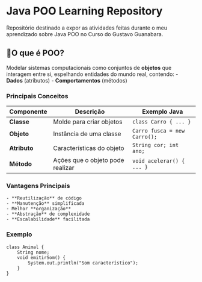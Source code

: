 # Java POO Learning Repository

Repositório destinado a expor as atividades feitas durante o meu aprendizado sobre Java POO no Curso do Gustavo Guanabara.

## 📌O que é POO?
Modelar sistemas computacionais como conjuntos de **objetos** que interagem entre si, espelhando entidades do mundo real, contendo:
    - **Dados** (atributos)
    - **Comportamentos** (métodos)

### Principais Conceitos

| **Componente** | Descrição                          | Exemplo Java                  |
|----------------|------------------------------------|-------------------------------|
| **Classe**     | Molde para criar objetos           | `class Carro { ... }`         |
| **Objeto**     | Instância de uma classe            | `Carro fusca = new Carro();`  |
| **Atributo**   | Características do objeto          | `String cor; int ano;`        |
| **Método**     | Ações que o objeto pode realizar   | `void acelerar() { ... }`     |

### Vantagens Principais
    - **Reutilização** de código
    - **Manutenção** simplificada
    - Melhor **organização**
    - **Abstração** de complexidade
    - **Escalabilidade** facilitada

### Exemplo
    class Animal {
        String nome;
        void emitirSom() {
            System.out.println("Som característico");
        }
    }
